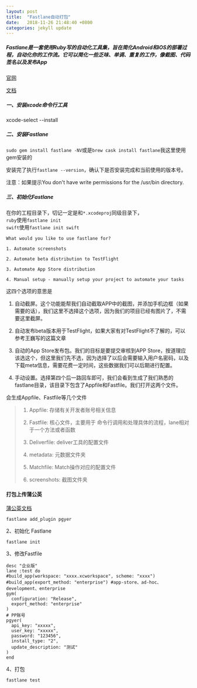 ```yaml
---
layout: post
title:  "Fastlane自动打包"
date:   2018-11-26 21:48:40 +0800
categories: jekyll update
---
```



##### Fastlane是一套使用Ruby写的自动化工具集，旨在简化Android和iOS的部署过程，自动化你的工作流。它可以简化一些乏味、单调、重复的工作，像截图、代码签名以及发布App

[官网](https://link.jianshu.com/?t=https%3A%2F%2Ffastlane.tools%2F)

[文档](https://link.jianshu.com/?t=https%3A%2F%2Fdocs.fastlane.tools)

##### 一、安装xcode命令行工具

xcode-select --install

##### 二、安装Fastlane

`sudo gem install fastlane -NV`或是`brew cask install fastlane`我这里使用gem安装的

安装完了执行`fastlane --version`，确认下是否安装完成和当前使用的版本号。

注意：如果提示You don't have write permissions for the /usr/bin directory.

##### 三、初始化Fastlane

在你的工程目录下，切记一定是和`*.xcodeproj`同级目录下，  
`ruby`使用`fastlane init`  
`swift`使用`fastlane init swift`

```
What would you like to use fastlane for?

1. Automate screenshots

2. Automate beta distribution to TestFlight

3. Automate App Store distribution

4. Manual setup - manually setup your project to automate your tasks
```

这四个选项的意思是

1. 自动截屏。这个功能能帮我们自动截取APP中的截图，并添加手机边框（如果需要的话），我们这里不选择这个选项，因为我们的项目已经有图片了，不需要这里截屏。

2. 自动发布beta版本用于TestFlight，如果大家有对TestFlight不了解的，可以参考王巍写的这篇文章

3. 自动的App Store发布包。我们的目标是要提交审核到APP Store，按道理应该选这个，但这里我们先不选，因为选择了以后会需要输入用户名密码，以及下载meta信息，需要花费一定时间，这些数据我们可以后期进行配置。

4. 手动设置。选择第四个后一路回车即可，我们会看到生成了我们熟悉的fastlane目录，该目录下包含了Appfile和Fastfile。我们打开这两个文件。

会生成Appfile、Fastfile等几个文件

> 1. Appfile: 存储有关开发者账号相关信息
>
> 2. Fastfile: 核心文件，主要用于 命令行调用和处理具体的流程，lane相对于一个方法或者函数
>
> 3. Deliverfile: deliver工具的配置文件
>
> 4. metadata: 元数据文件夹
>
> 5. Matchfile: Match操作对应的配置文件
>
> 6. screenshots: 截图文件夹

#### 打包上传蒲公英

[蒲公英文档](https://link.jianshu.com/?t=https%3A%2F%2Fwww.pgyer.com%2Fdoc%2Fview%2Ffastlane)

```
fastlane add_plugin pgyer
```

2、初始化 Fastlane

```
fastlane init
```

3、修改Fastfile

    desc "企业版"
    lane :test do
    #build_app(workspace: "xxxx.xcworkspace", scheme: "xxxx")
    #build_app(export_method: "enterprise") #app-store、ad-hoc、development、enterprise
    gym(
      configuration: "Release",
      export_method: "enterprise"
    )
    # PP账号
    pgyer(
      api_key: "xxxxx",
      user_key: "xxxxx",
      password: "123456",
      install_type: "2",
      update_description: "测试"
    )
    end

4、打包
```
fastlane test
```
